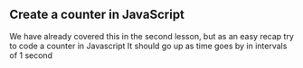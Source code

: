 ## Create a counter in JavaScript
 
We have already covered this in the second lesson, but as an easy recap try to code a counter in Javascript
It should go up as time goes by in intervals of 1 second